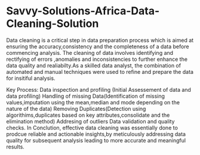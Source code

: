 # Savvy-Solutions-Africa-Data-Cleaning-Solution
Data cleaning is a critical step in data preparation process which is aimed at ensuring the accuracy,consistency and the completeness of a data before commencing analysis.
The cleaning of data involves identifying and rectifying of errors ,anomalies and inconsistencies to further enhance the data quality and realiabilty.As a skilled data analyst, the combination of automated and manual techniques were used to refine and prepare the data for insitiful analysis.

Key Process:
Data inspection and profiling (Initial Assessement of data and data profiling)
Handling of missing Data(Identification of missing values,imputation using the mean,median and mode depending on the nature of the data)
Removing Duplicates(Detection using algorithims,duplicates based on key attributes,consolidate and the elimination method)
Addresing of outliers
Data validation and quality checks.
In Conclution, effective data cleaning was essentially done to prodcue reliable and actionable insights,by meticulously addressing data quality for subsequent analysis leading to more accurate and meaningful results.



